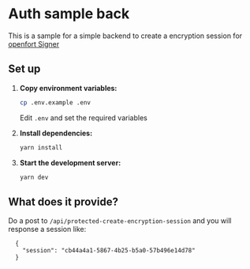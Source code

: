 # Auth sample back

This is a sample for a simple backend to create a encryption session for [openfort Signer](https://www.openfort.io/docs/guides/javascript/embedded-signer/recovery)

## Set up

1. **Copy environment variables:**

    ```sh
    cp .env.example .env
    ```
    Edit `.env` and set the required variables

2. **Install dependencies:**
    
    ```sh
    yarn install
    ```

3. **Start the development server:**
    
    ```sh
    yarn dev
    ```

## What does it provide?

Do a post to `/api/protected-create-encryption-session` and you will response a session like:

```
  {
    "session": "cb44a4a1-5867-4b25-b5a0-57b496e14d78"
  }
```
